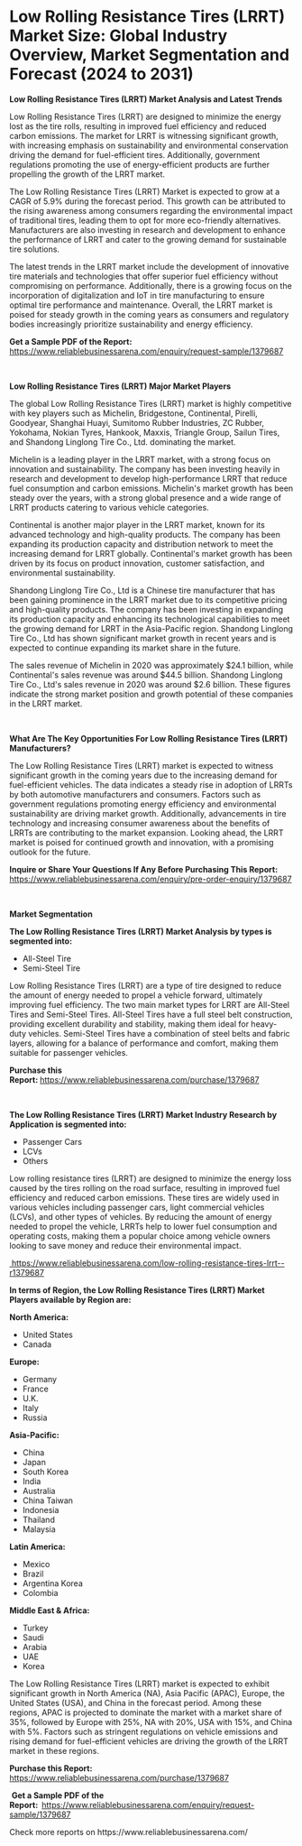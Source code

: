 <p><h1>Low Rolling Resistance Tires (LRRT) Market Size: Global Industry Overview, Market Segmentation and Forecast (2024 to 2031)</h1></p><p><strong>Low Rolling Resistance Tires (LRRT) Market Analysis and Latest Trends</strong></p>
<p><p>Low Rolling Resistance Tires (LRRT) are designed to minimize the energy lost as the tire rolls, resulting in improved fuel efficiency and reduced carbon emissions. The market for LRRT is witnessing significant growth, with increasing emphasis on sustainability and environmental conservation driving the demand for fuel-efficient tires. Additionally, government regulations promoting the use of energy-efficient products are further propelling the growth of the LRRT market.</p><p>The Low Rolling Resistance Tires (LRRT) Market is expected to grow at a CAGR of 5.9% during the forecast period. This growth can be attributed to the rising awareness among consumers regarding the environmental impact of traditional tires, leading them to opt for more eco-friendly alternatives. Manufacturers are also investing in research and development to enhance the performance of LRRT and cater to the growing demand for sustainable tire solutions.</p><p>The latest trends in the LRRT market include the development of innovative tire materials and technologies that offer superior fuel efficiency without compromising on performance. Additionally, there is a growing focus on the incorporation of digitalization and IoT in tire manufacturing to ensure optimal tire performance and maintenance. Overall, the LRRT market is poised for steady growth in the coming years as consumers and regulatory bodies increasingly prioritize sustainability and energy efficiency.</p></p>
<p><strong>Get a Sample PDF of the Report:&nbsp;</strong> <a href="https://www.reliablebusinessarena.com/enquiry/request-sample/1379687">https://www.reliablebusinessarena.com/enquiry/request-sample/1379687</a></p>
<p>&nbsp;</p>
<p><strong>Low Rolling Resistance Tires (LRRT) Major Market Players</strong></p>
<p><p>The global Low Rolling Resistance Tires (LRRT) market is highly competitive with key players such as Michelin, Bridgestone, Continental, Pirelli, Goodyear, Shanghai Huayi, Sumitomo Rubber Industries, ZC Rubber, Yokohama, Nokian Tyres, Hankook, Maxxis, Triangle Group, Sailun Tires, and Shandong Linglong Tire Co., Ltd. dominating the market.</p><p>Michelin is a leading player in the LRRT market, with a strong focus on innovation and sustainability. The company has been investing heavily in research and development to develop high-performance LRRT that reduce fuel consumption and carbon emissions. Michelin's market growth has been steady over the years, with a strong global presence and a wide range of LRRT products catering to various vehicle categories.</p><p>Continental is another major player in the LRRT market, known for its advanced technology and high-quality products. The company has been expanding its production capacity and distribution network to meet the increasing demand for LRRT globally. Continental's market growth has been driven by its focus on product innovation, customer satisfaction, and environmental sustainability.</p><p>Shandong Linglong Tire Co., Ltd is a Chinese tire manufacturer that has been gaining prominence in the LRRT market due to its competitive pricing and high-quality products. The company has been investing in expanding its production capacity and enhancing its technological capabilities to meet the growing demand for LRRT in the Asia-Pacific region. Shandong Linglong Tire Co., Ltd has shown significant market growth in recent years and is expected to continue expanding its market share in the future.</p><p>The sales revenue of Michelin in 2020 was approximately $24.1 billion, while Continental's sales revenue was around $44.5 billion. Shandong Linglong Tire Co., Ltd's sales revenue in 2020 was around $2.6 billion. These figures indicate the strong market position and growth potential of these companies in the LRRT market.</p></p>
<p>&nbsp;</p>
<p><strong>What Are The Key Opportunities For Low Rolling Resistance Tires (LRRT) Manufacturers?</strong></p>
<p><p>The Low Rolling Resistance Tires (LRRT) market is expected to witness significant growth in the coming years due to the increasing demand for fuel-efficient vehicles. The data indicates a steady rise in adoption of LRRTs by both automotive manufacturers and consumers. Factors such as government regulations promoting energy efficiency and environmental sustainability are driving market growth. Additionally, advancements in tire technology and increasing consumer awareness about the benefits of LRRTs are contributing to the market expansion. Looking ahead, the LRRT market is poised for continued growth and innovation, with a promising outlook for the future.</p></p>
<p><strong>Inquire or Share Your Questions If Any Before Purchasing This Report:</strong> <a href="https://www.reliablebusinessarena.com/enquiry/pre-order-enquiry/1379687">https://www.reliablebusinessarena.com/enquiry/pre-order-enquiry/1379687</a></p>
<p>&nbsp;</p>
<p><strong>Market Segmentation</strong></p>
<p><strong>The Low Rolling Resistance Tires (LRRT) Market Analysis by types is segmented into:</strong></p>
<p><ul><li>All-Steel Tire</li><li>Semi-Steel Tire</li></ul></p>
<p><p>Low Rolling Resistance Tires (LRRT) are a type of tire designed to reduce the amount of energy needed to propel a vehicle forward, ultimately improving fuel efficiency. The two main market types for LRRT are All-Steel Tires and Semi-Steel Tires. All-Steel Tires have a full steel belt construction, providing excellent durability and stability, making them ideal for heavy-duty vehicles. Semi-Steel Tires have a combination of steel belts and fabric layers, allowing for a balance of performance and comfort, making them suitable for passenger vehicles.</p></p>
<p><strong>Purchase this Report:&nbsp;</strong><a href="https://www.reliablebusinessarena.com/purchase/1379687">https://www.reliablebusinessarena.com/purchase/1379687</a></p>
<p>&nbsp;</p>
<p><strong>The Low Rolling Resistance Tires (LRRT) Market Industry Research by Application is segmented into:</strong></p>
<p><ul><li>Passenger Cars</li><li>LCVs</li><li>Others</li></ul></p>
<p><p>Low rolling resistance tires (LRRT) are designed to minimize the energy loss caused by the tires rolling on the road surface, resulting in improved fuel efficiency and reduced carbon emissions. These tires are widely used in various vehicles including passenger cars, light commercial vehicles (LCVs), and other types of vehicles. By reducing the amount of energy needed to propel the vehicle, LRRTs help to lower fuel consumption and operating costs, making them a popular choice among vehicle owners looking to save money and reduce their environmental impact.</p></p>
<p><a href="https://www.reliablebusinessarena.com/low-rolling-resistance-tires-lrrt--r1379687">&nbsp;https://www.reliablebusinessarena.com/low-rolling-resistance-tires-lrrt--r1379687</a></p>
<p><strong>In terms of Region, the Low Rolling Resistance Tires (LRRT) Market Players available by Region are:</strong></p>
<p>
    <p> <strong> North America: </strong>
        <ul>
            <li>United States</li>
            <li>Canada</li>
        </ul>
        </p> 
    <p> <strong> Europe: </strong>
        <ul>
            <li>Germany</li>
            <li>France</li>
            <li>U.K.</li>
            <li>Italy</li>
            <li>Russia</li>
        </ul>
        </p> 
    <p> <strong> Asia-Pacific: </strong>
        <ul>
            <li>China</li>
            <li>Japan</li>
            <li>South Korea</li>
            <li>India</li>
            <li>Australia</li>
            <li>China Taiwan</li>
            <li>Indonesia</li>
            <li>Thailand</li>
            <li>Malaysia</li>
        </ul>
        </p> 
    <p> <strong> Latin America: </strong>
        <ul>
            <li>Mexico</li>
            <li>Brazil</li>
            <li>Argentina Korea</li>
            <li>Colombia</li>
        </ul>
        </p> 
    <p> <strong> Middle East & Africa: </strong>
        <ul>
            <li>Turkey</li>
            <li>Saudi</li>
            <li>Arabia</li>
            <li>UAE</li>
            <li>Korea</li>
        </ul>
    </p>
    </p>
<p><p>The Low Rolling Resistance Tires (LRRT) market is expected to exhibit significant growth in North America (NA), Asia Pacific (APAC), Europe, the United States (USA), and China in the forecast period. Among these regions, APAC is projected to dominate the market with a market share of 35%, followed by Europe with 25%, NA with 20%, USA with 15%, and China with 5%. Factors such as stringent regulations on vehicle emissions and rising demand for fuel-efficient vehicles are driving the growth of the LRRT market in these regions.</p></p>
<p><strong>Purchase this Report: </strong><a href="https://www.reliablebusinessarena.com/purchase/1379687">https://www.reliablebusinessarena.com/purchase/1379687</a></p>
<p>&nbsp;<strong>Get a Sample PDF of the Report:&nbsp;&nbsp;</strong><a href="https://www.reliablebusinessarena.com/enquiry/request-sample/1379687">https://www.reliablebusinessarena.com/enquiry/request-sample/1379687</a></p>
<p><strong></strong></p>
<p>Check more reports on https://www.reliablebusinessarena.com/</p>